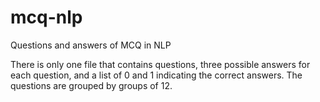 # mcq-nlp
Questions and answers of MCQ in NLP

There is only one file that contains questions, three possible answers for each question, and a list of 0 and 1 indicating the correct answers.
The questions are grouped by groups of 12. 
